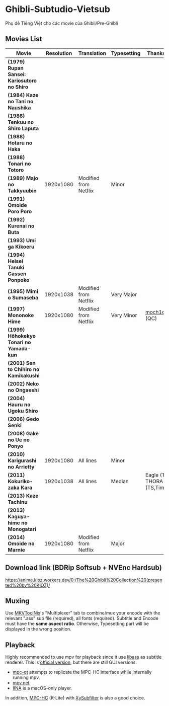 # Ghibli-Subtudio-Vietsub
Phụ đề Tiếng Việt cho các movie của Ghibli/Pre-Ghibli

## Movies List

|**Movie**|**Resolution**|**Translation**|**Typesetting**|**Thanks to**|**Note**|
|--------|--------|--------|--------|--------|--------|
|**(1979) Rupan Sansei: Kariosutoro no Shiro**||||||
|**(1984) Kaze no Tani no Naushika**||||||
|**(1986) Tenkuu no Shiro Laputa**||||||
|**(1988) Hotaru no Haka**||||||
|**(1988) Tonari no Totoro**||||||
|**(1989) Majo no Takkyuubin**|1920x1080|Modified from Netflix|Minor|||
|**(1991) Omoide Poro Poro**||||||
|**(1992) Kurenai no Buta**||||||
|**(1993)	Umi ga Kikoeru**||||||
|**(1994) Heisei Tanuki Gassen Ponpoko**||||||
|**(1995) Mimi o Sumaseba**|1920x1038|Modified from Netflix|Very Major|||
|**(1997) Mononoke Hime**|1920x1080|Modified from Netflix|Very Minor|[moch1oka](https://github.com/moch1oka) (QC)||
|**(1999) Hōhokekyo Tonari no Yamada-kun**||||||
|**(2001) Sen to Chihiro no Kamikakushi**||||||
|**(2002) Neko no Ongaeshi**||||||
|**(2004) Hauru no Ugoku Shiro**||||||
|**(2006) Gedo Senki**||||||
|**(2008) Gake no Ue no Ponyo**||||||
|**(2010) Karigurashi no Arrietty**|1920x1080|All lines|Minor|||
|**(2011) Kokuriko-zaka Kara**|1920x1038|All lines|Median|Eagle (TS), THORA (TS,Timing)||
|**(2013) Kaze Tachinu**||||||
|**(2013) Kaguya-hime no Monogatari**||||||
|**(2014) Omoide no Marnie**|1920x1080|Modified from Netflix|Major|||

## Download link (BDRip Softsub + NVEnc Hardsub)
https://anime.kioz.workers.dev/0:/The%20Ghibli%20Collection%20(presented%20by%20KiOZ)/

## Muxing
Use [MKVToolNix](https://mkvtoolnix.download/)'s "Multiplexer" tab to combine/mux your encode with the relevant ".ass" sub file (required), all fonts (required). Subtitle and Encode must have the **same aspect ratio**. Otherwise, Typesetting part will be displayed in the wrong position.

## Playback
Highly recommended to use mpv for playback since it use [libass](https://github.com/libass/libass) as subtitle renderer. This is [official version](https://mpv.io/), but there are still GUI versions:
- [mpc-qt](https://github.com/mpc-qt/mpc-qt/releases) attempts to replicate the MPC-HC interface while internally running mpv.
- [mpv.net](https://github.com/mpvnet-player/mpv.net/releases)
- [IINA](https://iina.io/) is a macOS-only player.

In addition, [MPC-HC](https://codecguide.com/download_k-lite_codec_pack_mega.htm) (K-Lite) with [XySubfilter](https://github.com/pinterf/xy-VSFilter/releases) is also a good choice.
